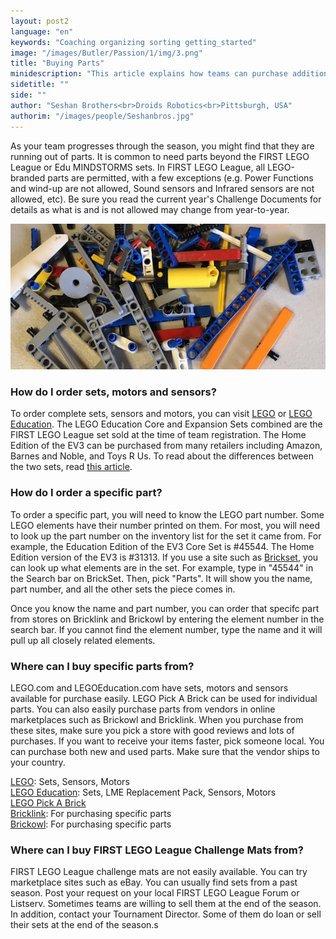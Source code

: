 ```yaml
---
layout: post2
language: "en"
keywords: "Coaching organizing sorting getting_started"
image: "/images/Butler/Passion/1/img/3.png"
title: "Buying Parts"
minidescription: "This article explains how teams can purchase additional parts for their team."
sidetitle: ""
side: ""
author: "Seshan Brothers<br>Droids Robotics<br>Pittsburgh, USA"
authorim: "/images/people/Seshanbros.jpg"
---
```


As your team progresses through the season, you might find that they are running out of parts. It is common to need parts beyond the FIRST LEGO League or Edu MINDSTORMS sets. In FIRST LEGO League, all LEGO-branded parts are permitted, with a few exceptions (e.g. Power Functions and wind-up are not allowed, Sound sensors and Infrared sensors are not allowed, etc). Be sure you read the current year's Challenge Documents for details as what is and is not allowed may change from year-to-year.

![](/images/coachcorner/Parts.jpg)

### How do I order sets, motors and sensors?

To order complete sets, sensors and motors, you can visit <a href="http://www.lego.com">LEGO</a> or <a href="http://www.legoeducation.com">LEGO Education</a>.  The LEGO Education Core and Expansion Sets combined are the FIRST LEGO League set sold at the time of team registration. The Home Edition of the EV3 can be purchased from many retailers including Amazon, Barnes and Noble, and Toys R Us. To read about the differences between the two sets, read <a href="http://ev3lessons.com/coachcorner/2017/01/17/Home-vs-Edu.html">this article</a>.

### How do I order a specific part?

To order a specific part, you will need to know the LEGO part number. Some LEGO elements have their number printed on them. For most, you will need to look up the part number on the inventory list for the set it came from.  For example, the Education Edition of the EV3 Core Set is #45544.  The Home Edition version of the EV3 is #31313.  If you use a site such as <a href="https://brickset.com/">Brickset</a>, you can look up what elements are in the set.  For example, type in "45544" in the Search bar on BrickSet. Then, pick "Parts". It will show you the name, part number, and all the other sets the piece comes in.

Once you know the name and part number, you can order that specifc part from stores on Bricklink and Brickowl by entering the element number in the search bar.  If you cannot find the element number, type the name and it will pull up all closely related elements.

### Where can I buy specific parts from?

LEGO.com and LEGOEducation.com have sets, motors and sensors available for purchase easily. LEGO Pick A Brick can be used for individual parts.  You can also easily purchase parts from vendors in online marketplaces such as Brickowl and Bricklink.  When you purchase from these sites, make sure you pick a store with good reviews and lots of purchases. If you want to receive your items faster, pick someone local. You can purchase both new and used parts. Make sure that the vendor ships to your country.

<a href="http://www.lego.com">LEGO</a>: Sets, Sensors, Motors<br>
<a href="http://www.legoeducation.com">LEGO Education</a>: Sets, LME Replacement Pack, Sensors, Motors<br>
<a href="https://shop.lego.com/en-US/Pick-a-Brick">LEGO Pick A Brick</a><br>
<a href="http://www.Bricklink.com">Bricklink</a>: For purchasing specific parts<br>
<a href="http://www.Brickowl.com">Brickowl</a>: For purchasing specific parts<br>

### Where can I buy FIRST LEGO League Challenge Mats from?

FIRST LEGO League challenge mats are not easily available. You can try marketplace sites such as eBay. You can usually find sets from a past season. Post your request on your local FIRST LEGO League Forum or Listserv. Sometimes teams are willing to sell them at the end of the season.  In addition, contact your Tournament Director. Some of them do loan or sell their sets at the end of the season.s